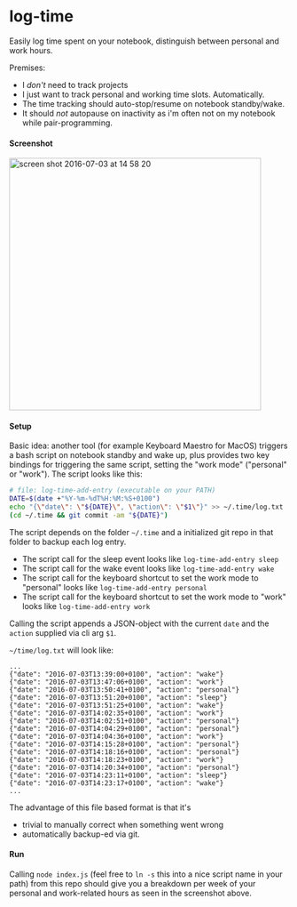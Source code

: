 # log-time

Easily log time spent on your notebook, distinguish between personal and work hours.

Premises: 
- I *don't* need to track projects
- I just want to track personal and working time slots. Automatically. 
- The time tracking should auto-stop/resume on notebook standby/wake. 
- It should *not* autopause on inactivity as i'm often not on my notebook while pair-programming.

#### Screenshot
<img width="454" alt="screen shot 2016-07-03 at 14 58 20" src="https://cloud.githubusercontent.com/assets/3755413/16545558/a2893da8-412e-11e6-8857-493d1bb6ea31.png">

#### Setup
Basic idea: another tool (for example Keyboard Maestro for MacOS) triggers a bash script on notebook standby and wake up, plus provides two key bindings for triggering the same script, setting the "work mode" ("personal" or "work").
The script looks like this:

```bash
# file: log-time-add-entry (executable on your PATH)
DATE=$(date +"%Y-%m-%dT%H:%M:%S+0100")
echo "{\"date\": \"${DATE}\", \"action\": \"$1\"}" >> ~/.time/log.txt
(cd ~/.time && git commit -am "${DATE}")
```

The script depends on the folder `~/.time` and a initialized git repo in that folder to backup each log entry.

- The script call for the sleep event looks like `log-time-add-entry sleep`
- The script call for the wake event looks like `log-time-add-entry wake`
- The script call for the keyboard shortcut to set the work mode to "personal" looks like `log-time-add-entry personal`
- The script call for the keyboard shortcut to set the work mode to "work" looks like `log-time-add-entry work`

Calling the script appends a JSON-object with the current `date` and the `action` supplied via cli arg `$1`.

`~/time/log.txt` will look like:

```
...
{"date": "2016-07-03T13:39:00+0100", "action": "wake"}
{"date": "2016-07-03T13:47:06+0100", "action": "work"}
{"date": "2016-07-03T13:50:41+0100", "action": "personal"}
{"date": "2016-07-03T13:51:20+0100", "action": "sleep"}
{"date": "2016-07-03T13:51:25+0100", "action": "wake"}
{"date": "2016-07-03T14:02:35+0100", "action": "work"}
{"date": "2016-07-03T14:02:51+0100", "action": "personal"}
{"date": "2016-07-03T14:04:29+0100", "action": "personal"}
{"date": "2016-07-03T14:04:36+0100", "action": "work"}
{"date": "2016-07-03T14:15:28+0100", "action": "personal"}
{"date": "2016-07-03T14:18:16+0100", "action": "personal"}
{"date": "2016-07-03T14:18:23+0100", "action": "work"}
{"date": "2016-07-03T14:20:34+0100", "action": "personal"}
{"date": "2016-07-03T14:23:11+0100", "action": "sleep"}
{"date": "2016-07-03T14:23:17+0100", "action": "wake"}
...
```

The advantage of this file based format is that it's 
- trivial to manually correct when something went wrong 
- automatically backup-ed via git.

#### Run
Calling `node index.js` (feel free to `ln -s` this into a nice script name in your path) from this repo should give you a breakdown per week of your personal and work-related hours as seen in the screenshot above.

